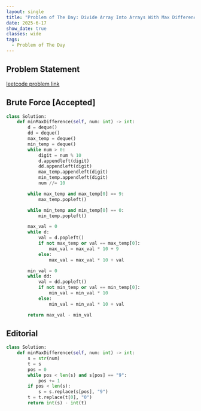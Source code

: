 ```yaml
---
layout: single
title: "Problem of The Day: Divide Array Into Arrays With Max Difference"
date: 2025-6-17
show_date: true
classes: wide
tags:
  - Problem of The Day
---
```


## Problem Statement

[leetcode problem link](https://leetcode.com/problems/maximum-difference-by-remapping-a-digit/description/?envType=daily-question&envId=2025-06-15)

## Brute Force [Accepted]

```python
class Solution:
    def minMaxDifference(self, num: int) -> int:
        d = deque()
        dd = deque()
        max_temp = deque()
        min_temp = deque()
        while num > 0:
            digit = num % 10
            d.appendleft(digit)
            dd.appendleft(digit)
            max_temp.appendleft(digit)
            min_temp.appendleft(digit)
            num //= 10

        while max_temp and max_temp[0] == 9:
            max_temp.popleft()

        while min_temp and min_temp[0] == 0:
            min_temp.popleft()

        max_val = 0
        while d:
            val = d.popleft()
            if not max_temp or val == max_temp[0]:
                max_val = max_val * 10 + 9
            else:
                max_val = max_val * 10 + val

        min_val = 0
        while dd:
            val = dd.popleft()
            if not min_temp or val == min_temp[0]:
                min_val = min_val * 10
            else:
                min_val = min_val * 10 + val

        return max_val - min_val
```

## Editorial

```python
class Solution:
    def minMaxDifference(self, num: int) -> int:
        s = str(num)
        t = s
        pos = 0
        while pos < len(s) and s[pos] == "9":
            pos += 1
        if pos < len(s):
            s = s.replace(s[pos], "9")
        t = t.replace(t[0], "0")
        return int(s) - int(t)
```
